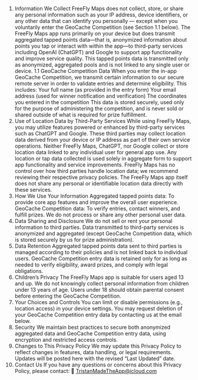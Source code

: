 1. Information We Collect
FreeFly Maps does not collect, store, or share any personal information such as your IP address, device identifiers, or any other data that can identify you personally — except when you voluntarily enter the GeoCache Competition (see Section 1.1 below).
The FreeFly Maps app runs primarily on your device but does transmit aggregated tapped points data—that is, anonymized information about points you tap or interact with within the app—to third-party services including OpenAI (ChatGPT) and Google to support app functionality and improve service quality.
This tapped points data is transmitted only as anonymized, aggregated pools and is not linked to any single user or device.
1.1 GeoCache Competition Data
When you enter the in-app GeoCache Competition, we transmit certain information to our secure remote server in order to validate entries and determine eligibility. This includes:
Your full name (as provided in the entry form)
Your email address (used for winner notification and verification)
The coordinates you entered in the competition
This data is stored securely, used only for the purpose of administering the competition, and is never sold or shared outside of what is required for prize fulfillment.
2. Use of Location Data by Third-Party Services
While using FreeFly Maps, you may utilize features powered or enhanced by third-party services such as ChatGPT and Google.
These third parties may collect location data derived from your device or IP address as part of their own service operations.
Neither FreeFly Maps, ChatGPT, nor Google collect or store location data linked to any individual user for general app use. Any location or tap data collected is used solely in aggregate form to support app functionality and service improvements.
FreeFly Maps has no control over how third parties handle location data; we recommend reviewing their respective privacy policies. The FreeFly Maps app itself does not share any personal or identifiable location data directly with these services.
3. How We Use Your Information
Aggregated tapped points data: To provide core app features and improve the overall user experience.
GeoCache Competition data: To verify entries, contact winners, and fulfill prizes.
We do not process or share any other personal user data.
4. Data Sharing and Disclosure
We do not sell or rent your personal information to third parties.
Data transmitted to third-party services is anonymized and aggregated (except GeoCache Competition data, which is stored securely by us for prize administration).
5. Data Retention
Aggregated tapped points data sent to third parties is managed according to their policies and is not linked back to individual users.
GeoCache Competition entry data is retained only for as long as needed to verify eligibility, award prizes, and comply with legal obligations.
6. Children’s Privacy
The FreeFly Maps app is suitable for users aged 13 and up. We do not knowingly collect personal information from children under 13 years of age. Users under 18 should obtain parental consent before entering the GeoCache Competition.
7. Your Choices and Controls
You can limit or disable permissions (e.g., location access) in your device settings.
You may request deletion of your GeoCache Competition entry data by contacting us at the email below.
8. Security
We maintain best practices to secure both anonymized aggregated data and GeoCache Competition entry data, using encryption and restricted access controls.
9. Changes to This Privacy Policy
We may update this Privacy Policy to reflect changes in features, data handling, or legal requirements. Updates will be posted here with the revised “Last Updated” date.
10. Contact Us
If you have any questions or concerns about this Privacy Policy, please contact:
📧 TristanMadeTheApp@icloud.com
